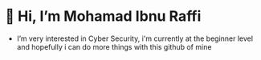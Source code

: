 # 👋 Hi, I’m Mohamad Ibnu Raffi
- I’m very interested in Cyber Security, i'm currently at the beginner level and hopefully i can do more things with this github of mine

<!---
MirNgab/MirNgab is a ✨ special ✨ repository because its `README.md` (this file) appears on your GitHub profile.
You can click the Preview link to take a look at your changes.
--->
